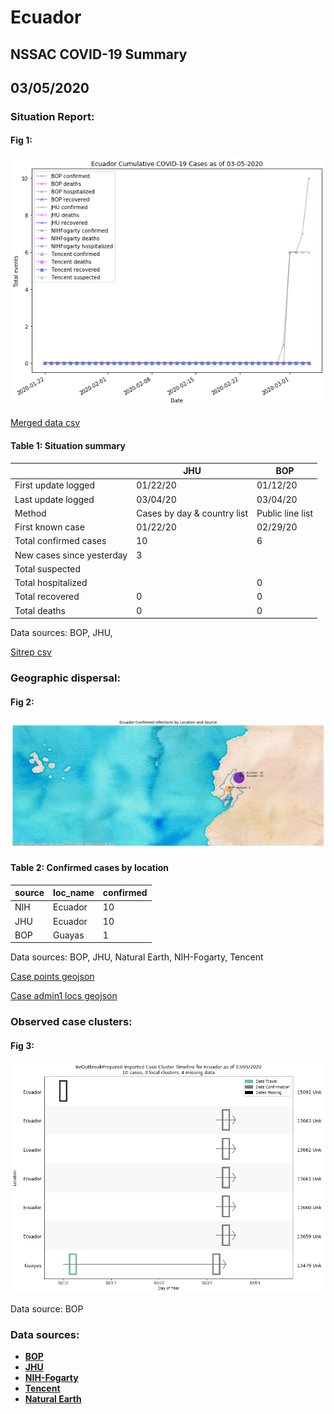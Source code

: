 # Ecuador
## NSSAC COVID-19 Summary
## 03/05/2020



### Situation Report:
#### Fig 1:
![Ecuador cases](../merged_histories/Ecuador_merged_histories.png)

[Merged data csv](https://github.com/SchlittDataSci/SchlittDataSci.github.io/blob/master/data/tables/Ecuador_merged_daily.csv)

#### Table 1: Situation summary


|                           | JHU                         | BOP              |
|---------------------------|-----------------------------|------------------|
| First update logged       | 01/22/20                    | 01/12/20         |
| Last update logged        | 03/04/20                    | 03/04/20         |
| Method                    | Cases by day & country list | Public line list |
| First known case          | 01/22/20                    | 02/29/20         |
| Total confirmed cases     | 10                          | 6                |
| New cases since yesterday | 3                           |                  |
| Total suspected           |                             |                  |
| Total hospitalized        |                             | 0                |
| Total recovered           | 0                           | 0                |
| Total deaths              | 0                           | 0                |

Data sources: BOP, JHU, 


[Sitrep csv](https://github.com/SchlittDataSci/SchlittDataSci.github.io/blob/master/data/tables/Ecuador_sitrep.csv)

### Geographic dispersal:
#### Fig 2:
![Ecuador mapped](../case_locs/Ecuador_case_locs.png)

#### Table 2: Confirmed cases by location


| source   | loc_name   |   confirmed |
|----------|------------|-------------|
| NIH      | Ecuador    |          10 |
| JHU      | Ecuador    |          10 |
| BOP      | Guayas     |           1 |

Data sources: BOP, JHU, Natural Earth, NIH-Fogarty, Tencent


[Case points geojson](https://github.com/SchlittDataSci/SchlittDataSci.github.io/blob/master/data/shapes/Ecuador_case_locs.geojson)

[Case admin1 locs geojson](https://github.com/SchlittDataSci/SchlittDataSci.github.io/blob/master/data/shapes/Ecuador_admin1_locs.geojson)

### Observed case clusters:
#### Fig 3:
![Ecuador cases](../cluster_analysis/Ecuador_imported_cases_BOP.png)



Data source: BOP


### Data sources:
* **[BOP](https://github.com/beoutbreakprepared/nCoV2019)**
* **[JHU](https://github.com/CSSEGISandData/COVID-19)** 
* **[NIH-Fogarty](https://docs.google.com/spreadsheets/d/1jS24DjSPVWa4iuxuD4OAXrE3QeI8c9BC1hSlqr-NMiU/edit#gid=1187587451)** 
* **[Tencent](https://news.qq.com/zt2020/page/feiyan.htm)**
* **[Natural Earth](https://www.naturalearthdata.com/forums/forum/natural-earth-map-data/cultural-vectors/admin-1-states-provinces-and-their-boundaries/)**

<!-- Global site tag (gtag.js) - Google Analytics -->
<script async src="https://www.googletagmanager.com/gtag/js?id=UA-158816269-1"></script>
<script>
  window.dataLayer = window.dataLayer || [];
  function gtag(){dataLayer.push(arguments);}
  gtag('js', new Date());

  gtag('config', 'UA-158816269-1');
</script>